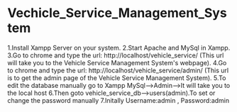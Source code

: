 # Vechicle_Service_Management_System

1.Install Xampp Server on your system.
2.Start Apache and MySql in Xampp.
3.Go to chrome and type the url: http://localhost/vehicle_service/ (This url will take you to the Vehicle Service Management System's webpage).
4.Go to chrome and type the url: http://localhost/vehicle_service/admin/ (This url is to get the admin page of the Vehicle Service Management System).
5.To edit the database manually go to Xampp MySql-->Admin-->It will take you to the local host
6.Then goto vehicle_service_db-->users(admin).To set or change the password manually
7.Initally Username:admin , Password:admin
